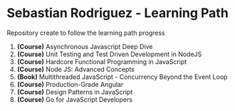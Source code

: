 # Sebastian Rodriguez - Learning Path

Repository create to follow the learning path progress

1. **(Course)** Asynchronous Javascript Deep Dive
2. **(Course)** Unit Testing and Test Driven Development in NodeJS
3. **(Course)** Hardcore Functional Programming in JavaScript
4. **(Course)** Node JS: Advanced Concepts
5. **(Book)** Multithreaded JavaScript - Concurrency Beyond the Event Loop
6. **(Course)** Production-Grade Angular
7. **(Course)** Design Patterns in JavaScript
8. **(Course)** Go for JavaScript Developers